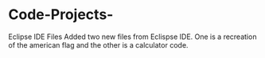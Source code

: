 # Code-Projects-
Eclipse IDE Files 
Added two new files from Eclispse IDE. One is a recreation of the american flag and the other is a calculator code.
